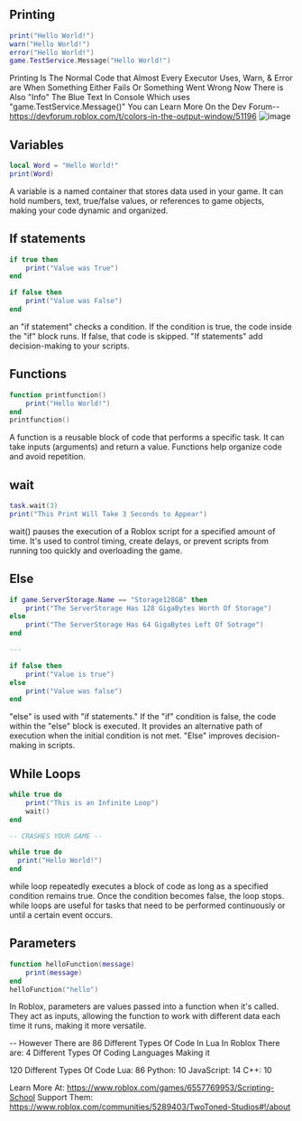 ## Printing
```lua
print("Hello World!")
warn("Hello World!")
error("Hello World!")
game.TestService.Message("Hello World!")
```
Printing Is The Normal Code that Almost Every Executor Uses, Warn, & Error are When Something Either Fails Or Something Went Wrong Now There is Also "Info" The Blue Text In Console Which uses "game.TestService.Message()"
You can Learn More On the Dev Forum-- https://devforum.roblox.com/t/colors-in-the-output-window/51196
![image](https://github.com/user-attachments/assets/521aa3f4-4dd9-4d57-a182-c1704dc7803e)


## Variables
```lua
local Word = "Hello World!"
print(Word)
```
A variable is a named container that stores data used in your game. It can hold numbers, text, true/false values, or references to game objects, making your code dynamic and organized.


## If statements
```lua
if true then
	print("Value was True")
end

if false then
	print("Value was False")
end
```
an "if statement" checks a condition. If the condition is true, the code inside the "if" block runs.  If false, that code is skipped.  "If statements" add decision-making to your scripts.


## Functions
```lua
function printfunction()
	print("Hello World!")
end
printfunction()
```
A function is a reusable block of code that performs a specific task. It can take inputs (arguments) and return a value. Functions help organize code and avoid repetition.

## wait
```lua
task.wait(3)
print("This Print Will Take 3 Seconds to Appear")
```
wait() pauses the execution of a Roblox script for a specified amount of time. It's used to control timing, create delays, or prevent scripts from running too quickly and overloading the game.


## Else
```lua
if game.ServerStorage.Name == "Storage128GB" then
	print("The ServerStorage Has 128 GigaBytes Worth Of Storage")
else
	print("The ServerStorage Has 64 GigaBytes Left Of Sotrage")
end

---

if false then
	print("Value is true")
else
	print("Value was false")
end
```
"else" is used with "if statements."  If the "if" condition is false, the code within the "else" block is executed.  It provides an alternative path of execution when the initial condition is not met.  "Else" improves decision-making in scripts.


## While Loops
```lua
while true do
	print("This is an Infinite Loop")
	wait()
end

-- CRASHES YOUR GAME --

while true do
  print("Hello World!")
end
```
while loop repeatedly executes a block of code as long as a specified condition remains true.  Once the condition becomes false, the loop stops.  while loops are useful for tasks that need to be performed continuously or until a certain event occurs.

## Parameters
```lua
function helloFunction(message)
	print(message)
end
helloFunction("hello")
```
In Roblox, parameters are values passed into a function when it's called. They act as inputs, allowing the function to work with different data each time it runs, making it more versatile.

-- However There are 86 Different Types Of Code In Lua In Roblox There are: 4 Different Types Of Coding Languages Making it

120 Different Types Of Code
Lua: 86
Python: 10
JavaScript: 14
C++: 10

Learn More At: https://www.roblox.com/games/6557769953/Scripting-School
Support Them: https://www.roblox.com/communities/5289403/TwoToned-Studios#!/about
